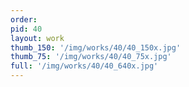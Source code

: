 ```yaml
---
order: 
pid: 40
layout: work
thumb_150: '/img/works/40/40_150x.jpg'
thumb_75: '/img/works/40/40_75x.jpg'
full: '/img/works/40/40_640x.jpg'
---
```

